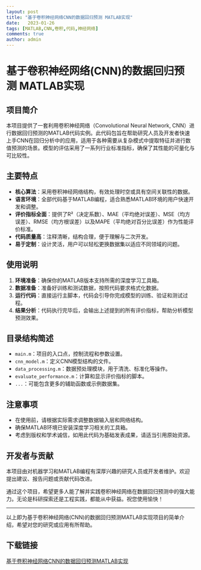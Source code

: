 ```yaml
---
layout: post
title: "基于卷积神经网络CNN的数据回归预测 MATLAB实现"
date:   2023-01-26
tags: [MATLAB,CNN,卷积,代码,神经网络]
comments: true
author: admin
---
```

# 基于卷积神经网络(CNN)的数据回归预测 MATLAB实现

## 项目简介

本项目提供了一套利用卷积神经网络（Convolutional Neural Network, CNN）进行数据回归预测的MATLAB代码实例。此代码包旨在帮助研究人员及开发者快速上手CNN在回归分析中的应用，适用于各种需要从复杂模式中提取特征并进行数值预测的场景。模型的评估采用了一系列行业标准指标，确保了其性能的可量化与可比较性。

## 主要特点

- **核心算法**：采用卷积神经网络结构，有效处理时空或具有空间关联性的数据。
- **语言环境**：全部代码基于MATLAB编程，适合熟悉MATLAB环境的用户快速开发和调整。
- **评价指标全面**：提供了R²（决定系数）、MAE（平均绝对误差）、MSE（均方误差）、RMSE（均方根误差）以及MAPE（平均绝对百分比误差）作为性能评价标准。
- **代码质量高**：注释清晰，结构合理，便于理解与二次开发。
- **易于定制**：设计灵活，用户可以轻松更换数据集以适应不同领域的问题。

## 使用说明

1. **环境准备**：确保你的MATLAB版本支持所需的深度学习工具箱。
2. **数据准备**：准备好训练和测试数据，按照代码要求格式化数据。
3. **运行代码**：直接运行主脚本，代码会引导你完成模型的训练、验证和测试过程。
4. **结果分析**：代码执行完毕后，会输出上述提到的所有评价指标，帮助分析模型预测效果。

## 目录结构简述

- `main.m`：项目的入口点，控制流程和参数设置。
- `cnn_model.m`：定义CNN模型结构的文件。
- `data_processing.m`：数据预处理模块，用于清洗、标准化等操作。
- `evaluate_performance.m`：计算和显示评价指标的脚本。
- `...`：可能包含更多的辅助函数或示例数据集。

## 注意事项

- 在使用前，请根据实际需求调整数据输入层和网络结构。
- 确保MATLAB环境已安装深度学习相关的工具箱。
- 考虑到版权和学术诚信，如用此代码为基础发表成果，请适当引用原始资源。

## 开发者与贡献

本项目由对机器学习和MATLAB编程有深厚兴趣的研究人员或开发者维护。欢迎提出建议、报告问题或贡献代码改进。

通过这个项目，希望更多人能了解并实践卷积神经网络在数据回归预测中的强大能力。无论是科研探索还是工程实践，都能从中获益。祝您使用愉快！

---

以上即为基于卷积神经网络(CNN)的数据回归预测MATLAB实现项目的简单介绍，希望对您的研究或应用有所帮助。

## 下载链接

[基于卷积神经网络CNN的数据回归预测MATLAB实现](https://pan.quark.cn/s/e7101297c311)